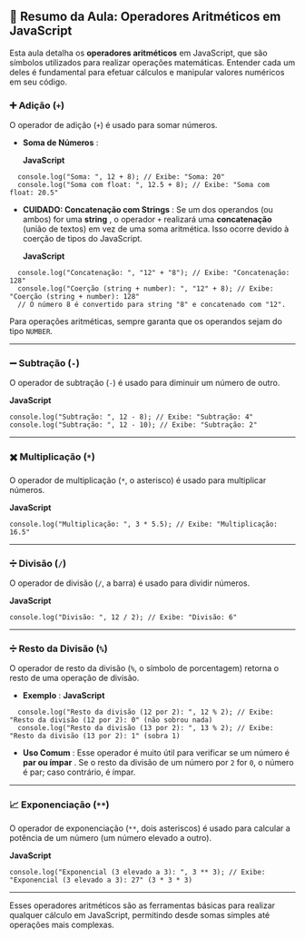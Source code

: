 

## 🧠 Resumo da Aula: Operadores Aritméticos em JavaScript

Esta aula detalha os **operadores aritméticos** em JavaScript, que são símbolos utilizados para realizar operações matemáticas. Entender cada um deles é fundamental para efetuar cálculos e manipular valores numéricos em seu código.

### ➕ Adição (`+`)

O operador de adição (`+`) é usado para somar números.

* **Soma de Números** :

  **JavaScript**

```
  console.log("Soma: ", 12 + 8); // Exibe: "Soma: 20"
  console.log("Soma com float: ", 12.5 + 8); // Exibe: "Soma com float: 20.5"
```

* **CUIDADO: Concatenação com Strings** : Se um dos operandos (ou ambos) for uma  **string** , o operador `+` realizará uma **concatenação** (união de textos) em vez de uma soma aritmética. Isso ocorre devido à coerção de tipos do JavaScript.

  **JavaScript**

```
  console.log("Concatenação: ", "12" + "8"); // Exibe: "Concatenação: 128"
  console.log("Coerção (string + number): ", "12" + 8); // Exibe: "Coerção (string + number): 128"
  // O número 8 é convertido para string "8" e concatenado com "12".
```

  Para operações aritméticas, sempre garanta que os operandos sejam do tipo `NUMBER`.

---

### ➖ Subtração (`-`)

O operador de subtração (`-`) é usado para diminuir um número de outro.

**JavaScript**

```
console.log("Subtração: ", 12 - 8); // Exibe: "Subtração: 4"
console.log("Subtração: ", 12 - 10); // Exibe: "Subtração: 2"
```

---

### ✖️ Multiplicação (`*`)

O operador de multiplicação (`*`, o asterisco) é usado para multiplicar números.

**JavaScript**

```
console.log("Multiplicação: ", 3 * 5.5); // Exibe: "Multiplicação: 16.5"
```

---

### ➗ Divisão (`/`)

O operador de divisão (`/`, a barra) é usado para dividir números.

**JavaScript**

```
console.log("Divisão: ", 12 / 2); // Exibe: "Divisão: 6"
```

---

### ➗ Resto da Divisão (`%`)

O operador de resto da divisão (`%`, o símbolo de porcentagem) retorna o resto de uma operação de divisão.

* **Exemplo** :
  **JavaScript**

```
  console.log("Resto da divisão (12 por 2): ", 12 % 2); // Exibe: "Resto da divisão (12 por 2): 0" (não sobrou nada)
  console.log("Resto da divisão (13 por 2): ", 13 % 2); // Exibe: "Resto da divisão (13 por 2): 1" (sobra 1)
```

* **Uso Comum** : Esse operador é muito útil para verificar se um número é  **par ou ímpar** . Se o resto da divisão de um número por `2` for `0`, o número é par; caso contrário, é ímpar.

---

### 📈 Exponenciação (`**`)

O operador de exponenciação (`**`, dois asteriscos) é usado para calcular a potência de um número (um número elevado a outro).

**JavaScript**

```
console.log("Exponencial (3 elevado a 3): ", 3 ** 3); // Exibe: "Exponencial (3 elevado a 3): 27" (3 * 3 * 3)
```

---

Esses operadores aritméticos são as ferramentas básicas para realizar qualquer cálculo em JavaScript, permitindo desde somas simples até operações mais complexas.
